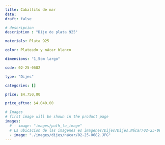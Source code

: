 ```yaml
---
title: Caballito de mar
date: 
draft: false

# descripcion
description : "Dije de plata 925"

materials: Plata 925

color: Plateado y nácar blanco

dimensions: "1,5cm largo"

code: 02-25-0682

type: "Dijes"

categories: []

price: $4.750,00

price_eftvo: $4.040,00

# Images
# first image will be shown in the product page
images:
  # - image: "images/path_to_image"
  # La ubicacion de las imagenes es imagenes/Dijes/Dijes.Nácar/02-25-0682-caballito-de-mar
  - image: "./images/dijes/nácar/02-25-0682.JPG"
---
```

